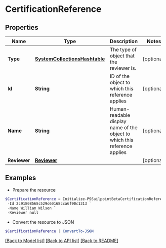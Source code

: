 # CertificationReference
## Properties

Name | Type | Description | Notes
------------ | ------------- | ------------- | -------------
**Type** | [**SystemCollectionsHashtable**](.md) | The type of object that the reviewer is. | [optional] 
**Id** | **String** | ID of the object to which this reference applies | [optional] 
**Name** | **String** | Human-readable display name of the object to which this reference applies | [optional] 
**Reviewer** | [**Reviewer**](Reviewer.md) |  | [optional] 

## Examples

- Prepare the resource
```powershell
$CertificationReference = Initialize-PSSailpointBetaCertificationReference  -Type CERTIFICATION `
 -Id 2c91808568c529c60168cca6f90c1313 `
 -Name William Wilson `
 -Reviewer null
```

- Convert the resource to JSON
```powershell
$CertificationReference | ConvertTo-JSON
```

[[Back to Model list]](../README.md#documentation-for-models) [[Back to API list]](../README.md#documentation-for-api-endpoints) [[Back to README]](../README.md)

